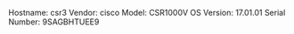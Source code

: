 Hostname:      csr3
Vendor:        cisco
Model:         CSR1000V
OS Version:    17.01.01
Serial Number:  9SAGBHTUEE9
